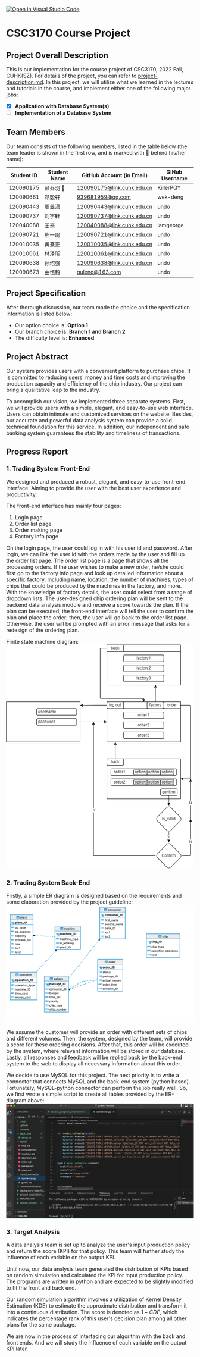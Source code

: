 [![Open in Visual Studio Code](https://classroom.github.com/assets/open-in-vscode-c66648af7eb3fe8bc4f294546bfd86ef473780cde1dea487d3c4ff354943c9ae.svg)](https://classroom.github.com/online_ide?assignment_repo_id=9431947&assignment_repo_type=AssignmentRepo)
# CSC3170 Course Project

## Project Overall Description

This is our implementation for the course project of CSC3170, 2022 Fall, CUHK(SZ). For details of the project, you can refer to [project-description.md](project-description.md). In this project, we will utilize what we learned in the lectures and tutorials in the course, and implement either one of the following major jobs:

<!-- Please fill in "x" to replace the blank space between "[]" to tick the todo item; it's ticked on the first one by default. -->

- [x] **Application with Database System(s)**
- [ ] **Implementation of a Database System**

## Team Members

Our team consists of the following members, listed in the table below (the team leader is shown in the first row, and is marked with 🚩 behind his/her name):

<!-- change the info below to be the real case -->

| Student ID | Student Name | GitHub Account (in Email) | GiHub Username |
| ---------- | ------------ | ------------------------- | -------------- |
| 120090175  | 彭乔羽 🚩    | 120090175@link.cuhk.edu.cn  | KillerPQY |
| 120090661  | 邓毅轩         | 939681959@qq.com           | wek-deng |
| 120090443  | 周昱潇         | 120090443@link.cuhk.edu.cn            |undo|
| 120090737  | 刘宇轩         | 120090737@link.cuhk.edu.cn            |undo|
| 120040088  | 王熹           | 120040088@link.cuhk.edu.cn            |iamgeorge|
| 120090721  | 熊一鸣         | 120090721@link.cuhk.edu.cn            |undo|
| 120010035  | 黄熹正         | 120010035@link.cuhk.edu.cn            |undo|
| 120010061  | 林泽昕         | 120010061@link.cuhk.edu.cn            |undo|
| 120090638  | 孙绍强         | 120090638@link.cuhk.edu.cn            |undo|
| 120090673  | 曲恒毅         | qulend@163.com            |undo|

## Project Specification

<!-- You should remove the terms/sentence that is not necessary considering your option/branch/difficulty choice -->

After thorough discussion, our team made the choice and the specification information is listed below:

- Our option choice is: **Option 1**
- Our branch choice is: **Branch 1 and Branch 2**
- The difficulty level is: **Enhanced**


## Project Abstract

<!-- TODO -->
Our system provides users with a convenient platform to purchase chips. It is committed to reducing users' money and time costs and improving the production capacity and efficiency of the chip industry. Our project can bring a qualitative leap to the industry.

To accomplish our vision, we implemented three separate systems. First, we will provide users with a simple, elegant, and easy-to-use web interface. Users can obtain intimate and customized services on the website. Besides, our accurate and powerful data analysis system can provide a solid technical foundation for this service. In addition, our independent and safe banking system guarantees the stability and timeliness of transactions.

## Progress Report

### 1. Trading System Front-End

We designed and produced a robust, elegant, and easy-to-use front-end interface. Aiming to provide the user with the best user experience and productivity.

The front-end interface has mainly four pages:

1.	Login page
2.	Order list page
3.	Order making page
4.	Factory info page

On the login page, the user could log in with his user id and password. After login, we can link the user id with the orders made by the user and fill up the order list page. The order list page is a page that shows all the processing orders. If the user wishes to make a new order, he/she could first go to the factory info page and look up detailed information about a specific factory. Including name, location, the number of machines, types of chips that could be produced by the machines in the factory, and more. With the knowledge of factory details, the user could select from a range of dropdown lists. The user-designed chip ordering plan will be sent to the backend data analysis module and receive a score towards the plan. If the plan can be executed, the front-end interface will tell the user to confirm the plan and place the order; then, the user will go back to the order list page. Otherwise, the user will be prompted with an error message that asks for a redesign of the ordering plan.

Finite state machine diagram:
<img src="res/machine_diagram.png" alt="machine_diagram.png"  />

### 2. Trading System Back-End

Firstly, a simple ER diagram is designed based on the requirements and some elaboration provided by the project guideline:
![er_diagram.png](res/er_diagram.png)

We assume the customer will provide an order with different sets of chips and different volumes. Then, the system, designed by the team, will provide a score for these ordering decisions. After that, this order will be executed by the system, where relevant information will be stored in our database. Lastly, all responses and feedback will be replied back by the back-end system to the web to display all necessary information about this order.

We decide to use MySQL for this project. The next priority is to write a connector that connects MySQL and the back-end system (python based). Fortunately, MySQL-python connector can perform the job really well. So, we first wrote a simple script to create all tables provided by the ER-diagram above:
<img src="res/er_diagram_code.png" alt="er_diagram_code.png" style="zoom:80%;" />

### 3. Target Analysis

A data analysis team is set up to analyze the user's input production policy and return the score (KPI) for that policy. This team will further study the influence of each variable on the output KPI.

Until now, our data analysis team generated the distribution of KPIs based on random simulation and calculated the KPI for input production policy. The programs are written in python and are expected to be slightly modified to fit the front and back end. 

Our random simulation algorithm involves a  utilization of Kernel Density Estimation (KDE) to estimate the approximate distribution and transform it into a continuous distribution. The score is denoted as $1 - CDF$, which indicates the percentage rank of this user's decision plan among all other plans for the same package.

We are now in the process of interfacing our algorithm with the back and front ends. And we will study the influence of each variable on the output KPI later.
